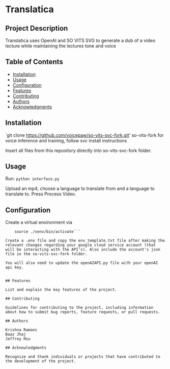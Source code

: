 # Translatica

## Project Description

Translatica uses OpenAI and SO VITS SVG to generate a dub of a video lecture while maintaining the lectures tone and voice

## Table of Contents

- [Installation](#installation)
- [Usage](#usage)
- [Configuration](#configuration)
- [Features](#features)
- [Contributing](#contributing)
- [Authors](#authors)
- [Acknowledgments](#acknowledgments)

## Installation

`git clone https://github.com/voicepaw/so-vits-svc-fork.git' so-vits-fork for voice inference and training, follow svc install instructions

Insert all files from this repository directly into so-vits-svc-fork folder.

## Usage

Run:
```python interface.py```

Upload an mp4, choose a language to translate from and a language to translate to. Press Process Video.

## Configuration
Create a virtual environment via 
``` python3 -m venv venv
    source ./venv/bin/activate```

Create a .env file and copy the env_template.txt file after making the relevant changes regarding your google cloud service account (that will be interacting with the API's). Also include the account's json file in the so-vits-svc-fork folder.

You will also need to update the openAIAPI.py file with your openAI api key.


## Features

List and explain the key features of the project.

## Contributing

Guidelines for contributing to the project, including information about how to submit bug reports, feature requests, or pull requests.

## Authors

Krishna Ramani
Baaz Jhaj
Jeffrey Hsu

## Acknowledgments

Recognize and thank individuals or projects that have contributed to the development of the project.

